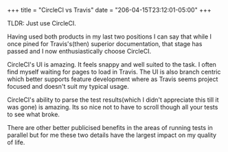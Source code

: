 +++
title = "CircleCI vs Travis"
date = "206-04-15T23:12:01-05:00"
+++

TLDR: Just use CircleCI.

Having used both products in my last two positions I can say that while I once pined for Travis's(then) superior documentation, that stage has passed and I now enthusiastically choose CircleCI.

CircleCI's UI is amazing. It feels snappy and well suited to the task. I often find myself waiting for pages to load in Travis. The UI is also branch centric which better supports feature development where as Travis seems project focused and doesn't suit my typical usage.

CircleCI's ability to parse the test results(which I didn't appreciate this till it was gone) is amazing. Its so nice not to have to scroll though all your tests to see what broke.

There are other better publicised benefits in the areas of running tests in parallel but for me these two details have the largest impact on my quality of life.
